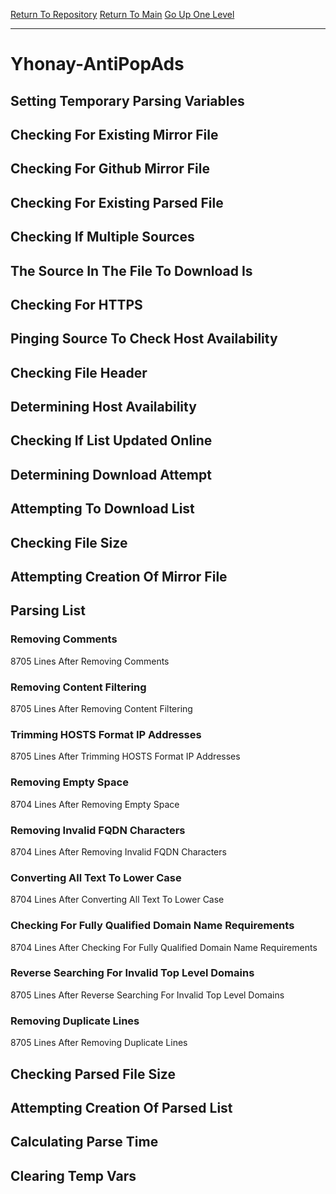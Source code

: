 [Return To Repository](https://github.com/deathbybandaid/piholeparser/)
[Return To Main](https://github.com/deathbybandaid/piholeparser/blob/master/RecentRunLogs/Mainlog.md)
[Go Up One Level](https://github.com/deathbybandaid/piholeparser/blob/master/RecentRunLogs/TopLevelScripts/30-Processing-External-Blacklists.md)
____________________________________
# Yhonay-AntiPopAds
## Setting Temporary Parsing Variables
## Checking For Existing Mirror File
## Checking For Github Mirror File
## Checking For Existing Parsed File
## Checking If Multiple Sources
## The Source In The File To Download Is
## Checking For HTTPS
## Pinging Source To Check Host Availability
## Checking File Header
## Determining Host Availability
## Checking If List Updated Online
## Determining Download Attempt
## Attempting To Download List
## Checking File Size
## Attempting Creation Of Mirror File
## Parsing List
### Removing Comments
8705 Lines After Removing Comments
### Removing Content Filtering
8705 Lines After Removing Content Filtering
### Trimming HOSTS Format IP Addresses
8705 Lines After Trimming HOSTS Format IP Addresses
### Removing Empty Space
8704 Lines After Removing Empty Space
### Removing Invalid FQDN Characters
8704 Lines After Removing Invalid FQDN Characters
### Converting All Text To Lower Case
8704 Lines After Converting All Text To Lower Case
### Checking For Fully Qualified Domain Name Requirements
8704 Lines After Checking For Fully Qualified Domain Name Requirements
### Reverse Searching For Invalid Top Level Domains
8705 Lines After Reverse Searching For Invalid Top Level Domains
### Removing Duplicate Lines
8705 Lines After Removing Duplicate Lines
## Checking Parsed File Size
## Attempting Creation Of Parsed List
## Calculating Parse Time
## Clearing Temp Vars
